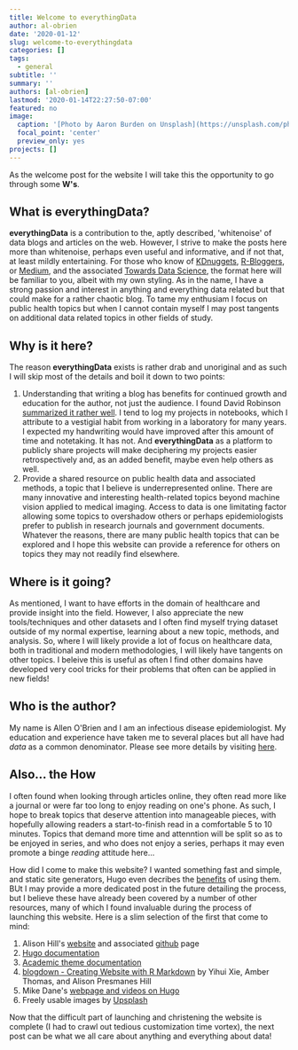 ```yaml
---
title: Welcome to everythingData
author: al-obrien
date: '2020-01-12'
slug: welcome-to-everythingdata
categories: []
tags:
  - general
subtitle: ''
summary: ''
authors: [al-obrien]
lastmod: '2020-01-14T22:27:50-07:00'
featured: no
image:
  caption: '[Photo by Aaron Burden on Unsplash](https://unsplash.com/photos/AvqpdLRjABs)'
  focal_point: 'center'
  preview_only: yes
projects: []
---
```


As the welcome post for the website I will take this the opportunity to go through some **W's**.

## **What** is everythingData?
**everythingData** is a contribution to the, aptly described, 'whitenoise' of data blogs and articles on the web. However, I strive to make the posts here more than whitenoise, perhaps even useful and informative, and if not that, at least mildly entertaining. For those who know of [KDnuggets](https://www.kdnuggets.com/), [R-Bloggers](https://www.r-bloggers.com/tag/rblogs/), or [Medium](https://medium.com/), and the associated [Towards Data Science](https://towardsdatascience.com/), the format here will be familiar to you, albeit with my own styling. As in the name, I have a strong passion and interest in anything and everything data related but that could make for a rather chaotic blog. To tame my enthusiam I focus on public health topics but when I cannot contain myself I may post tangents on additional data related topics in other fields of study.

## **Why** is it here?
The reason **everythingData** exists is rather drab and unoriginal and as such I will skip most of the details and boil it down to two points:
1. Understanding that writing a blog has benefits for continued growth and education for the author, not just the audience. I found David Robinson [summarized it rather well](http://varianceexplained.org/r/start-blog/). I tend to log my projects in notebooks, which I attribute to a vestigial habit from working in a laboratory for many years. I expected my handwriting would have improved after this amount of time and notetaking. It has not. And **everythingData** as a platform to publicly share projects will make deciphering my projects  easier retrospectively and, as an added benefit, maybe even help others as well.
1. Provide a shared resource on public health data and associated methods, a topic that I believe is underrepresented online. There are many innovative and interesting health-related topics beyond machine vision applied to medical imaging. Access to data is one limitating factor allowing some topics to overshadow others or perhaps epidemiologists prefer to publish in research journals and government documents. Whatever the reasons, there are many public health topics that can be explored and I hope this website can provide a reference for others on topics they may not readily find elsewhere.

## **Where** is it going?
As mentioned, I want to have efforts in the domain of healthcare and provide insight into the field. However, I also appreciate the new tools/techniques and other datasets and I often find myself trying dataset outside of my normal expertise, learning about a new topic, methods, and analysis. So, where I will likely provide a lot of focus on healthcare data, both in traditional and modern methodologies, I will likely have tangents on other topics. I beleive this is useful as often I find other domains have developed very cool tricks for their problems that often can be applied in new fields!

## **Who** is the author?
My name is Allen O'Brien and I am an infectious disease epidemiologist. My education and experience have taken me to several places but all have had *data* as a common denominator. Please see more details by visiting [here](/contact).

## Also... the **How**

I often found when looking through articles online, they often read more like a journal or were far too long to enjoy reading on one's phone. As such, I hope to break topics that deserve attention into manageable pieces, with hopefully allowing readers a start-to-finish read in a comfortable 5 to 10 minutes. Topics that demand more time and attenntion will be split so as to be enjoyed in series, and who does not enjoy a series, perhaps it may even promote a binge *reading* attitude here...

How did I come to make this website? I wanted something fast and simple, and static site generators, Hugo even decribes the [benefits](https://gohugo.io/about/benefits/) of using them. BUt I may provide a more dedicated post in the future detailing the process, but I believe these have already been covered by a number of other resources, many of which I found invaluable during the process of launching this website. Here is a slim selection of the first that come to mind:

1. Alison Hill's [website](https://alison.rbind.io/) and associated [github](https://github.com/rbind/apreshill) page
1. [Hugo documentation](https://github.com/gohugoio/hugoDocs)
1. [Academic theme documentation](https://sourcethemes.com/academic/docs/)
1. [blogdown - Creating Website with R Markdown](https://bookdown.org/yihui/blogdown/) by Yihui Xie, Amber Thomas, and Alison Presmanes Hill
1. Mike Dane's [webpage and videos on Hugo](www.mikedane.com)
1. Freely usable images by [Upsplash](https://unsplash.com/)

Now that the difficult part of launching and christening the website is complete (I had to crawl out tedious customization time vortex), the next post can be what we all care about anything and everything about data!
